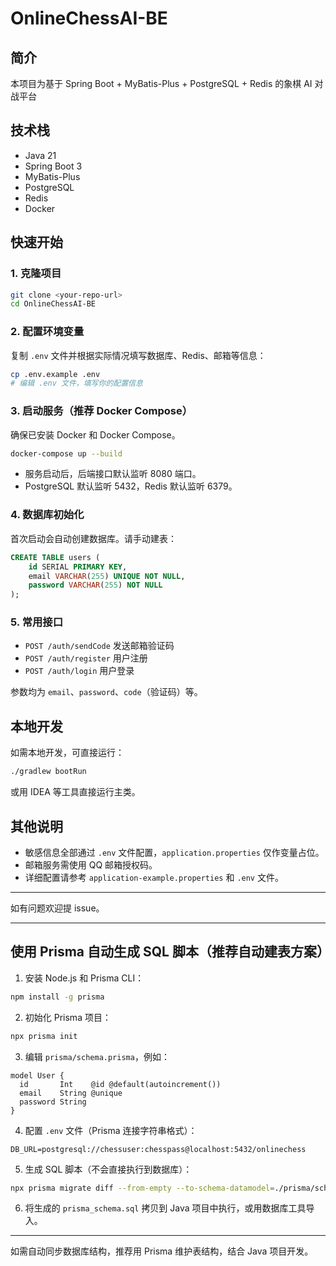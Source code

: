 # OnlineChessAI-BE

## 简介
本项目为基于 Spring Boot + MyBatis-Plus + PostgreSQL + Redis 的象棋 AI 对战平台

## 技术栈
- Java 21
- Spring Boot 3
- MyBatis-Plus
- PostgreSQL
- Redis
- Docker

## 快速开始

### 1. 克隆项目
```bash
git clone <your-repo-url>
cd OnlineChessAI-BE
```

### 2. 配置环境变量
复制 `.env` 文件并根据实际情况填写数据库、Redis、邮箱等信息：
```bash
cp .env.example .env
# 编辑 .env 文件，填写你的配置信息
```

### 3. 启动服务（推荐 Docker Compose）
确保已安装 Docker 和 Docker Compose。
```bash
docker-compose up --build
```

- 服务启动后，后端接口默认监听 8080 端口。
- PostgreSQL 默认监听 5432，Redis 默认监听 6379。

### 4. 数据库初始化
首次启动会自动创建数据库。请手动建表：
```sql
CREATE TABLE users (
    id SERIAL PRIMARY KEY,
    email VARCHAR(255) UNIQUE NOT NULL,
    password VARCHAR(255) NOT NULL
);
```

### 5. 常用接口
- `POST /auth/sendCode` 发送邮箱验证码
- `POST /auth/register` 用户注册
- `POST /auth/login` 用户登录

参数均为 `email`、`password`、`code`（验证码）等。

## 本地开发
如需本地开发，可直接运行：
```bash
./gradlew bootRun
```
或用 IDEA 等工具直接运行主类。

## 其他说明
- 敏感信息全部通过 `.env` 文件配置，`application.properties` 仅作变量占位。
- 邮箱服务需使用 QQ 邮箱授权码。
- 详细配置请参考 `application-example.properties` 和 `.env` 文件。

---

如有问题欢迎提 issue。

---

## 使用 Prisma 自动生成 SQL 脚本（推荐自动建表方案）

1. 安装 Node.js 和 Prisma CLI：

```bash
npm install -g prisma
```

2. 初始化 Prisma 项目：

```bash
npx prisma init
```

3. 编辑 `prisma/schema.prisma`，例如：

```prisma
model User {
  id       Int    @id @default(autoincrement())
  email    String @unique
  password String
}
```

4. 配置 `.env` 文件（Prisma 连接字符串格式）：

```
DB_URL=postgresql://chessuser:chesspass@localhost:5432/onlinechess
```

5. 生成 SQL 脚本（不会直接执行到数据库）：

```bash
npx prisma migrate diff --from-empty --to-schema-datamodel=./prisma/schema.prisma --script > ./prisma/schema.sql
```

6. 将生成的 `prisma_schema.sql` 拷贝到 Java 项目中执行，或用数据库工具导入。

---

如需自动同步数据库结构，推荐用 Prisma 维护表结构，结合 Java 项目开发。
